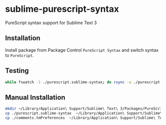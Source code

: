 # sublime-purescript-syntax

PureScript syntax support for Sublime Text 3

## Installation

Install package from Package Control `PureScript Syntax` and switch syntax to `PureScript`.

## Testing

```bash
while fswatch -1 ./purescript.sublime-syntax; do rsync -a ./purescript.sublime-syntax ~/Library/Application\ Support/Sublime\ Text\ 3/Packages/PureScriptSyntax/; done
```

## Manual Installation

```bash
mkdir ~/Library/Application\ Support/Sublime\ Text\ 3/Packages/PureScriptSyntax
cp ./purescript.sublime-syntax  ~/Library/Application\ Support/Sublime\ Text\ 3/Packages/PureScriptSyntax/
cp ./comments.tmPreferences  ~/Library/Application\ Support/Sublime\ Text\ 3/Packages/PureScriptSyntax/
```
